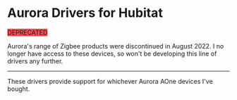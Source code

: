 # Aurora Drivers for Hubitat

<span style="background:#ff4d4f">DEPRECATED</span>

Aurora's range of Zigbee products were discontinued in August 2022. I no longer have access to these devices, so won't be developing this line of drivers any further.

---

These drivers provide support for whichever Aurora AOne devices I've bought.
